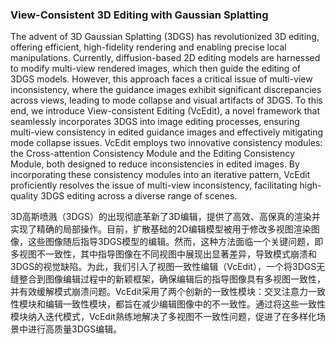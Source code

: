 ### View-Consistent 3D Editing with Gaussian Splatting

The advent of 3D Gaussian Splatting (3DGS) has revolutionized 3D editing, offering efficient, high-fidelity rendering and enabling precise local manipulations. Currently, diffusion-based 2D editing models are harnessed to modify multi-view rendered images, which then guide the editing of 3DGS models. However, this approach faces a critical issue of multi-view inconsistency, where the guidance images exhibit significant discrepancies across views, leading to mode collapse and visual artifacts of 3DGS. To this end, we introduce View-consistent Editing (VcEdit), a novel framework that seamlessly incorporates 3DGS into image editing processes, ensuring multi-view consistency in edited guidance images and effectively mitigating mode collapse issues. VcEdit employs two innovative consistency modules: the Cross-attention Consistency Module and the Editing Consistency Module, both designed to reduce inconsistencies in edited images. By incorporating these consistency modules into an iterative pattern, VcEdit proficiently resolves the issue of multi-view inconsistency, facilitating high-quality 3DGS editing across a diverse range of scenes.

3D高斯喷溅（3DGS）的出现彻底革新了3D编辑，提供了高效、高保真的渲染并实现了精确的局部操作。目前，扩散基础的2D编辑模型被用于修改多视图渲染图像，这些图像随后指导3DGS模型的编辑。然而，这种方法面临一个关键问题，即多视图不一致性，其中指导图像在不同视图中展现出显著差异，导致模式崩溃和3DGS的视觉缺陷。为此，我们引入了视图一致性编辑（VcEdit），一个将3DGS无缝整合到图像编辑过程中的新颖框架，确保编辑后的指导图像具有多视图一致性，并有效缓解模式崩溃问题。VcEdit采用了两个创新的一致性模块：交叉注意力一致性模块和编辑一致性模块，都旨在减少编辑图像中的不一致性。通过将这些一致性模块纳入迭代模式，VcEdit熟练地解决了多视图不一致性问题，促进了在多样化场景中进行高质量3DGS编辑。
